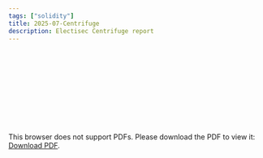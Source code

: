```yaml
---
tags: ["solidity"]
title: 2025-07-Centrifuge
description: Electisec Centrifuge report
---
```


<object data="pdf/2025-07-centrifuge.pdf" type="application/pdf" width="100%" height="1000px">
    <embed src="pdf/2025-07-centrifuge.pdf">
        <p>This browser does not support PDFs. Please download the PDF to view it: <a href="pdf/2025-07-centrifuge.pdf">Download PDF</a>.</p>
    </embed>
</object>